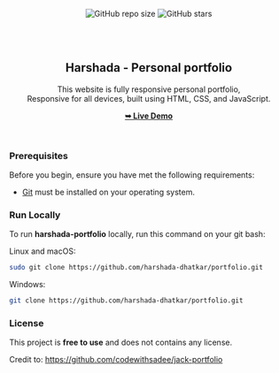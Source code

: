 <div align="center">
  
  ![GitHub repo size](https://img.shields.io/github/repo-size/harshada-dhatkar/portfolio)
  ![GitHub stars](https://img.shields.io/github/stars/harshada-dhatkar/portfolio?style=social)

  <br />
  <br />

  <h2 align="center">Harshada - Personal portfolio</h2>

  This website is fully responsive personal portfolio, <br />Responsive for all devices, built using HTML, CSS, and JavaScript.

  <a href="https://harshada-dhatkar.github.io/portfolio/"><strong>➥ Live Demo</strong></a>

</div>

<br />

### Prerequisites

Before you begin, ensure you have met the following requirements:

* [Git](https://git-scm.com/downloads "Download Git") must be installed on your operating system.

### Run Locally

To run **harshada-portfolio** locally, run this command on your git bash:

Linux and macOS:

```bash
sudo git clone https://github.com/harshada-dhatkar/portfolio.git
```

Windows:

```bash
git clone https://github.com/harshada-dhatkar/portfolio.git
```


### License

This project is **free to use** and does not contains any license.

Credit to: https://github.com/codewithsadee/jack-portfolio